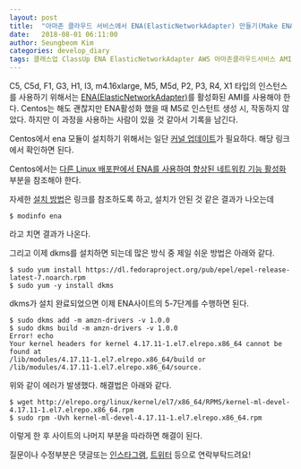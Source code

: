 ```yaml
---
layout: post
title:  "아마존 클라우드 서비스에서 ENA(ElasticNetworkAdapter) 만들기(Make ENA(ElasticNetworkAdapter) in AWS)"
date:   2018-08-01 06:11:00
author: Seungbeom Kim
categories: develop_diary
tags: 클래스업 ClassUp ENA ElasticNetworkAdapter AWS 아마존클라우드서비스 AMI
---
```


C5, C5d, F1, G3, H1, I3, m4.16xlarge, M5, M5d, P2, P3, R4, X1 타입의 인스턴스를 사용하기 위해서는 [ENA(ElasticNetworkAdapter)](https://docs.aws.amazon.com/ko_kr/AWSEC2/latest/UserGuide/enhanced-networking-ena.html)를 활성화된 AMI를 사용해야 한다. Centos는 해도 괜찮지만 ENA활성화 했을 때 M5로 인스턴트 생성 시, 작동하지 않았다. 하지만 이 과정을 사용하는 사람이 있을 것 같아서 기록을 남긴다.

Centos에서 ena 모듈이 설치하기 위해서는 일단 [커널 업데이트](https://myksb1223.github.io/develop_diary/2018/08/01/Centos-kernel-update.html)가 필요하다. 해당 링크에서 확인하면 된다.

Centos에서는 [다른 Linux 배포판에서 ENA를 사용하여 향상된 네트워킹 기능 활성화
](https://docs.aws.amazon.com/ko_kr/AWSEC2/latest/UserGuide/enhanced-networking-ena.html#enhanced-networking-ena-linux) 부분을 참조해야 한다.

자세한 [설치 방법](https://github.com/amzn/amzn-drivers/blob/master/kernel/linux/rpm/README-rpm.txt)은 링크를 참조하도록 하고, 설치가 안된 것 같은 결과가 나오는데

    $ modinfo ena

라고 치면 결과가 나온다.

그리고 이제 dkms를 설치하면 되는데 많은 방식 중 제일 쉬운 방법은 아래와 같다.

    $ sudo yum install https://dl.fedoraproject.org/pub/epel/epel-release-latest-7.noarch.rpm
    $ sudo yum -y install dkms

dkms가 설치 완료되었으면 이제 ENA사이트의 5-7단계를 수행하면 된다.

    $ sudo dkms add -m amzn-drivers -v 1.0.0
    $ sudo dkms build -m amzn-drivers -v 1.0.0
    Error! echo
    Your kernel headers for kernel 4.17.11-1.el7.elrepo.x86_64 cannot be found at
    /lib/modules/4.17.11-1.el7.elrepo.x86_64/build or /lib/modules/4.17.11-1.el7.elrepo.x86_64/source.

위와 같이 에러가 발생했다. 해결법은 아래와 같다.

    $ wget http://elrepo.org/linux/kernel/el7/x86_64/RPMS/kernel-ml-devel-4.17.11-1.el7.elrepo.x86_64.rpm
    $ sudo rpm -Uvh kernel-ml-devel-4.17.11-1.el7.elrepo.x86_64.rpm

이렇게 한 후 사이트의 나머지 부분을 따라하면 해결이 된다.

질문이나 수정부분은 댓글또는 [인스타그램](https://www.instagram.com/monseungmon/), [트위터](https://twitter.com/kim_seungbeom) 등으로 연락부탁드려요!
